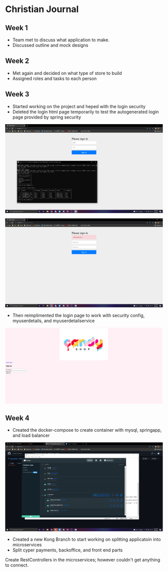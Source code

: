 # Christian Journal

## Week 1

 - Team met to discuss what application to make.
 - Discussed outline and mock designs

## Week 2

- Met again and decided on what type of store to build
- Assigned roles and tasks to each person

## Week 3

- Started working on the project and heped with the login security
- Deleted the login html page temporarily to test the autogenerated login page provided by spring security

![Autogenerated Login Page](images/christian/defaultLogin.png)

![Invalid Credentials](images/christian/Invalid.png)

- Then reimplimented the login page to work with security config, myuserdetails, and myuserdetailservice

![Login Page](images/christian/loginpage.png)

## Week 4

- Created the docker-compose to create container with mysql, springapp, and load balancer

![Docker Compose](images/christian/Docker-Compose.png)

- Created a new Kong Branch to start working on splitting applicatoin into microservices
- Split cyper payments, backoffice, and front end parts

Create RestControllers in the microservices; however couldn't get anything to connect.
